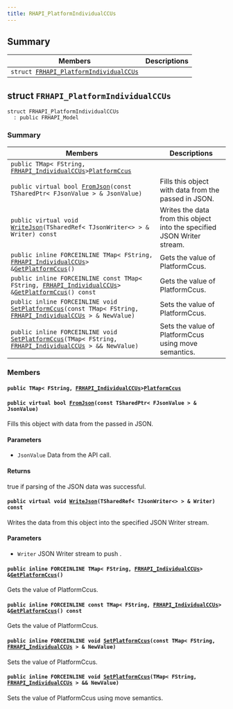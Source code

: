 ```yaml
---
title: RHAPI_PlatformIndividualCCUs
---
```


## Summary

 Members                        | Descriptions                                
--------------------------------|---------------------------------------------
`struct `[`FRHAPI_PlatformIndividualCCUs`](#structFRHAPI__PlatformIndividualCCUs) | 

## struct `FRHAPI_PlatformIndividualCCUs` <a id="structFRHAPI__PlatformIndividualCCUs"></a>

```
struct FRHAPI_PlatformIndividualCCUs
  : public FRHAPI_Model
```

### Summary

 Members                        | Descriptions                                
--------------------------------|---------------------------------------------
`public TMap< FString, `[`FRHAPI_IndividualCCUs`](RHAPI_IndividualCCUs.md#structFRHAPI__IndividualCCUs)` > `[`PlatformCcus`](#structFRHAPI__PlatformIndividualCCUs_1a9bc66a944baafa4b1b4796955ae19bfb) | 
`public virtual bool `[`FromJson`](#structFRHAPI__PlatformIndividualCCUs_1adefb0a8b37ab333d8c3dba93bb989fbb)`(const TSharedPtr< FJsonValue > & JsonValue)` | Fills this object with data from the passed in JSON.
`public virtual void `[`WriteJson`](#structFRHAPI__PlatformIndividualCCUs_1a42abc62577fc5ec2877d94645cc7a861)`(TSharedRef< TJsonWriter<> > & Writer) const` | Writes the data from this object into the specified JSON Writer stream.
`public inline FORCEINLINE TMap< FString, `[`FRHAPI_IndividualCCUs`](RHAPI_IndividualCCUs.md#structFRHAPI__IndividualCCUs)` > & `[`GetPlatformCcus`](#structFRHAPI__PlatformIndividualCCUs_1a6827ba67ef746a0b051509bc3729138b)`()` | Gets the value of PlatformCcus.
`public inline FORCEINLINE const TMap< FString, `[`FRHAPI_IndividualCCUs`](RHAPI_IndividualCCUs.md#structFRHAPI__IndividualCCUs)` > & `[`GetPlatformCcus`](#structFRHAPI__PlatformIndividualCCUs_1a470c3674c52eca3808f0b56eb8b5e1ca)`() const` | Gets the value of PlatformCcus.
`public inline FORCEINLINE void `[`SetPlatformCcus`](#structFRHAPI__PlatformIndividualCCUs_1a3c1a62c37bf87bc669ef4b2a54df2d8d)`(const TMap< FString, `[`FRHAPI_IndividualCCUs`](RHAPI_IndividualCCUs.md#structFRHAPI__IndividualCCUs)` > & NewValue)` | Sets the value of PlatformCcus.
`public inline FORCEINLINE void `[`SetPlatformCcus`](#structFRHAPI__PlatformIndividualCCUs_1a17d1723f1acf484252d6113e29880d72)`(TMap< FString, `[`FRHAPI_IndividualCCUs`](RHAPI_IndividualCCUs.md#structFRHAPI__IndividualCCUs)` > && NewValue)` | Sets the value of PlatformCcus using move semantics.

### Members

#### `public TMap< FString, `[`FRHAPI_IndividualCCUs`](RHAPI_IndividualCCUs.md#structFRHAPI__IndividualCCUs)` > `[`PlatformCcus`](#structFRHAPI__PlatformIndividualCCUs_1a9bc66a944baafa4b1b4796955ae19bfb) <a id="structFRHAPI__PlatformIndividualCCUs_1a9bc66a944baafa4b1b4796955ae19bfb"></a>

#### `public virtual bool `[`FromJson`](#structFRHAPI__PlatformIndividualCCUs_1adefb0a8b37ab333d8c3dba93bb989fbb)`(const TSharedPtr< FJsonValue > & JsonValue)` <a id="structFRHAPI__PlatformIndividualCCUs_1adefb0a8b37ab333d8c3dba93bb989fbb"></a>

Fills this object with data from the passed in JSON.

#### Parameters
* `JsonValue` Data from the API call.

#### Returns
true if parsing of the JSON data was successful.

#### `public virtual void `[`WriteJson`](#structFRHAPI__PlatformIndividualCCUs_1a42abc62577fc5ec2877d94645cc7a861)`(TSharedRef< TJsonWriter<> > & Writer) const` <a id="structFRHAPI__PlatformIndividualCCUs_1a42abc62577fc5ec2877d94645cc7a861"></a>

Writes the data from this object into the specified JSON Writer stream.

#### Parameters
* `Writer` JSON Writer stream to push .

#### `public inline FORCEINLINE TMap< FString, `[`FRHAPI_IndividualCCUs`](RHAPI_IndividualCCUs.md#structFRHAPI__IndividualCCUs)` > & `[`GetPlatformCcus`](#structFRHAPI__PlatformIndividualCCUs_1a6827ba67ef746a0b051509bc3729138b)`()` <a id="structFRHAPI__PlatformIndividualCCUs_1a6827ba67ef746a0b051509bc3729138b"></a>

Gets the value of PlatformCcus.

#### `public inline FORCEINLINE const TMap< FString, `[`FRHAPI_IndividualCCUs`](RHAPI_IndividualCCUs.md#structFRHAPI__IndividualCCUs)` > & `[`GetPlatformCcus`](#structFRHAPI__PlatformIndividualCCUs_1a470c3674c52eca3808f0b56eb8b5e1ca)`() const` <a id="structFRHAPI__PlatformIndividualCCUs_1a470c3674c52eca3808f0b56eb8b5e1ca"></a>

Gets the value of PlatformCcus.

#### `public inline FORCEINLINE void `[`SetPlatformCcus`](#structFRHAPI__PlatformIndividualCCUs_1a3c1a62c37bf87bc669ef4b2a54df2d8d)`(const TMap< FString, `[`FRHAPI_IndividualCCUs`](RHAPI_IndividualCCUs.md#structFRHAPI__IndividualCCUs)` > & NewValue)` <a id="structFRHAPI__PlatformIndividualCCUs_1a3c1a62c37bf87bc669ef4b2a54df2d8d"></a>

Sets the value of PlatformCcus.

#### `public inline FORCEINLINE void `[`SetPlatformCcus`](#structFRHAPI__PlatformIndividualCCUs_1a17d1723f1acf484252d6113e29880d72)`(TMap< FString, `[`FRHAPI_IndividualCCUs`](RHAPI_IndividualCCUs.md#structFRHAPI__IndividualCCUs)` > && NewValue)` <a id="structFRHAPI__PlatformIndividualCCUs_1a17d1723f1acf484252d6113e29880d72"></a>

Sets the value of PlatformCcus using move semantics.

